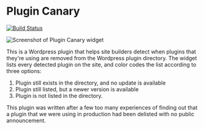 # Plugin Canary

[![Build Status](https://travis-ci.org/matt-bernhardt/plugin-canary.svg?branch=master)](https://travis-ci.org/matt-bernhardt/plugin-canary)

![Screenshot of Plugin Canary widget](https://github.com/matt-bernhardt/plugin-canary/raw/master/screenshot.png)

This is a Wordpress plugin that helps site builders detect when plugins that they're using are removed from the Wordpress plugin directory. The widget lists every detected plugin on the site, and color codes the list according to three options:

1. Plugin still exists in the directory, and no update is available
2. Plugin still listed, but a newer version is available
3. Plugin is not listed in the directory.

This plugin was written after a few too many experiences of finding out that a plugin that we were using in production had been delisted with no public announcement.
